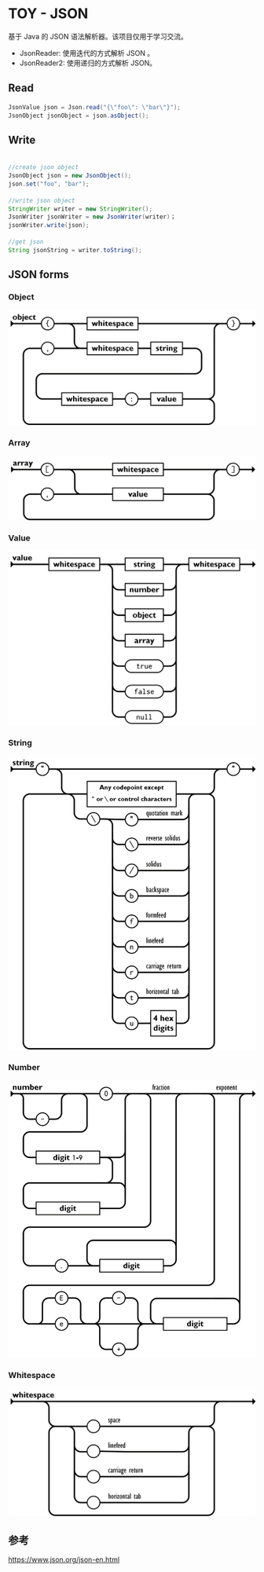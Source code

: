 # TOY - JSON

基于 Java 的 JSON 语法解析器。该项目仅用于学习交流。

* JsonReader: 使用迭代的方式解析 JSON 。
* JsonReader2: 使用递归的方式解析 JSON。

## Read

``` java
JsonValue json = Json.read("{\"foo\": \"bar\"}");
JsonObject jsonObject = json.asObject();
```

## Write

``` java

//create json object
JsonObject json = new JsonObject();
json.set("foo", "bar");

//write json object
StringWriter writer = new StringWriter();
JsonWriter jsonWriter = new JsonWriter(writer)；
jsonWriter.write(json);

//get json
String jsonString = writer.toString();
```

## JSON forms

### Object
![object.png](resources%2Fobject.png)

### Array
![array.png](resources%2Farray.png)

### Value
![value.png](resources%2Fvalue.png)

### String
![string.png](resources%2Fstring.png)

### Number
![number.png](resources%2Fnumber.png)

### Whitespace
![whitesapce.png](resources%2Fwhitesapce.png)

## 参考

https://www.json.org/json-en.html

